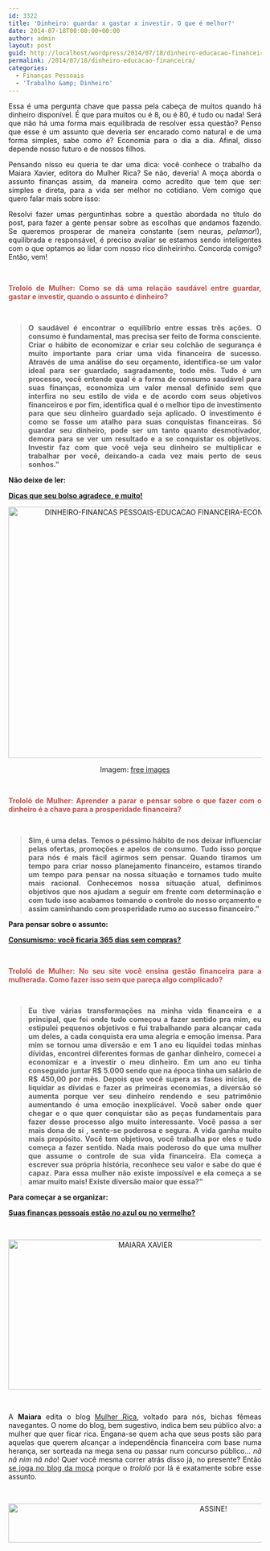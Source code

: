 ```yaml
---
id: 3322
title: 'Dinheiro: guardar x gastar x investir. O que é melhor?'
date: 2014-07-18T00:00:00+00:00
author: admin
layout: post
guid: http://localhost/wordpress/2014/07/18/dinheiro-educacao-financeira/
permalink: /2014/07/18/dinheiro-educacao-financeira/
categories:
  - Finanças Pessoais
  - 'Trabalho &amp; Dinheiro'
---
```

<p style="text-align: justify;">
  Essa é uma pergunta chave que passa pela cabeça de muitos quando há dinheiro disponível. É que para muitos ou é 8, ou é 80, é tudo ou nada! Será que não há uma forma mais equilibrada de resolver essa questão? Penso que esse é um assunto que deveria ser encarado como natural e de uma forma simples, sabe como é? Economia para o dia a dia. Afinal, disso depende nosso futuro e de nossos filhos.
</p>

<p style="text-align: justify;">
  <p style="text-align: justify;" align="justify">
    Pensando nisso eu queria te dar uma dica: você conhece o trabalho da Maiara Xavier, editora do Mulher Rica? Se não, deveria! A moça aborda o assunto finanças assim, da maneira como acredito que tem que ser: simples e direta, para a vida ser melhor no cotidiano. Vem comigo que quero falar mais sobre isso:
  </p>
  
  <p>
    <!--more-->
  </p>
  
  <p align="justify">
    Resolvi fazer umas perguntinhas sobre a questão abordada no título do post, para fazer a gente pensar sobre as escolhas que andamos fazendo. Se queremos prosperar de maneira constante (sem neuras, <em>pelamor</em>!), equilibrada e responsável, é preciso avaliar se estamos sendo inteligentes com o que optamos ao lidar com nosso rico dinheirinho. Concorda comigo? Então, vem!
  </p>
  
  <p>
    &nbsp;
  </p>
  
  <p align="justify">
    <strong><span style="color: #c0504d;">Trololó de Mulher: Como se dá uma relação saudável entre guardar, gastar e investir, quando o assunto é dinheiro?</span></strong>
  </p>
  
  <p>
    &nbsp;
  </p>
  
  <blockquote>
    <p align="justify">
      <strong>O saudável é encontrar o equilíbrio entre essas três ações. O consumo é fundamental, mas precisa ser feito de forma consciente. Criar o hábito de economizar e criar seu colchão de segurança é muito importante para criar uma vida financeira de sucesso. Através de uma análise do seu orçamento, identifica-se um valor ideal para ser guardado, sagradamente, todo mês. Tudo é um processo, você entende qual é a forma de consumo saudável para suas finanças, economiza um valor mensal definido sem que interfira no seu estilo de vida e de acordo com seus objetivos financeiros e por fim, identifica qual é o melhor tipo de investimento para que seu dinheiro guardado seja aplicado. O investimento é como se fosse um atalho para suas conquistas financeiras. Só guardar seu dinheiro, pode ser um tanto quanto desmotivador, demora para se ver um resultado e a se conquistar os objetivos. Investir faz com que você veja seu dinheiro se multiplicar e trabalhar por você, deixando-a cada vez mais perto de seus sonhos.”</strong>
    </p>
  </blockquote>
  
  <p align="justify">
    <strong>Não deixe de ler:</strong>
  </p>
  
  <p align="justify">
    <a href="http://www.trololodemulher.com.br/2012/11/16/financas-pessoais/" target="_blank"><strong>Dicas que seu bolso agradece, e muito!</strong></a>
  </p>
  
  <p align="center">
    <a href="http://www.trololodemulher.com.br/blog/wp-content/uploads/2014/07/DINHEIRO-FINANCAS-PESSOAIS-EDUCACAO-FINANCEIRA-ECONOMIA.jpg"><img class="alignnone size-full wp-image-10218" src="http://www.trololodemulher.com.br/blog/wp-content/uploads/2014/07/DINHEIRO-FINANCAS-PESSOAIS-EDUCACAO-FINANCEIRA-ECONOMIA.jpg" alt="DINHEIRO-FINANCAS PESSOAIS-EDUCACAO FINANCEIRA-ECONOMIA" width="600" height="500" /></a>
  </p>
  
  <p align="center">
    Imagem: <a href="http://www.freeimages.com/" target="_blank">free images</a>
  </p>
  
  <p>
    &nbsp;
  </p>
  
  <p align="justify">
    <strong><span style="color: #c0504d;">Trololó de Mulher: Aprender a parar e pensar sobre o que fazer com o dinheiro é a chave para a prosperidade financeira?</span></strong>
  </p>
  
  <p>
    &nbsp;
  </p>
  
  <blockquote>
    <p align="justify">
      <strong>Sim, é uma delas. Temos o péssimo hábito de nos deixar influenciar pelas ofertas, promoções e apelos de consumo. Tudo isso porque para nós é mais fácil agirmos sem pensar. Quando tiramos um tempo para criar nosso planejamento financeiro, estamos tirando um tempo para pensar na nossa situação e tornamos tudo muito mais racional. Conhecemos nossa situação atual, definimos objetivos que nos ajudam a seguir em frente com determinação e com tudo isso acabamos tomando o controle do nosso orçamento e assim caminhando com prosperidade rumo ao sucesso financeiro.”</strong>
    </p>
  </blockquote>
  
  <p align="justify">
    <strong>Para pensar sobre o assunto:</strong>
  </p>
  
  <p align="justify">
    <a href="http://www.trololodemulher.com.br/2011/09/23/consumismo/" target="_blank"><strong>Consumismo: você ficaria 365 dias sem compras?</strong></a>
  </p>
  
  <p>
    &nbsp;
  </p>
  
  <p align="justify">
    <strong><span style="color: #c0504d;">Trololó de Mulher: No seu site você ensina gestão financeira para a mulherada. Como fazer isso sem que pareça algo complicado? </span></strong>
  </p>
  
  <p>
    &nbsp;
  </p>
  
  <blockquote>
    <p align="justify">
      <strong>Eu tive várias transformações na minha vida financeira e a principal, que foi onde tudo começou a fazer sentido pra mim, eu estipulei pequenos objetivos e fui trabalhando para alcançar cada um deles, a cada conquista era uma alegria e emoção imensa. Para mim se tornou uma diversão e em 1 ano eu liquidei todas minhas dívidas, encontrei diferentes formas de ganhar dinheiro, comecei a economizar e a investir o meu dinheiro. Em um ano eu tinha conseguido juntar R$ 5.000 sendo que na época tinha um salário de R$ 450,00 por mês. Depois que você supera as fases inicias, de liquidar as dívidas e fazer as primeiras economias, a diversão só aumenta porque ver seu dinheiro rendendo e seu patrimônio aumentando é uma emoção inexplicável. Você saber onde quer chegar e o que quer conquistar são as peças fundamentais para fazer desse processo algo muito interessante. Você passa a ser mais dona de si , sente-se poderosa e segura. A vida ganha muito mais propósito. Você tem objetivos, você trabalha por eles e tudo começa a fazer sentido. Nada mais poderoso do que uma mulher que assume o controle de sua vida financeira. Ela começa a escrever sua própria história, reconhece seu valor e sabe do que é capaz. Para essa mulher não existe impossível e ela começa a se amar muito mais! Existe diversão maior que essa?”</strong>
    </p>
  </blockquote>
  
  <p align="justify">
    <strong>Para começar a se organizar:</strong>
  </p>
  
  <p align="justify">
    <a href="http://www.trololodemulher.com.br/2011/05/20/dicas-financas-pessoais/" target="_blank"><strong>Suas finanças pessoais estão no azul ou no vermelho?</strong></a>
  </p>
  
  <p>
    &nbsp;
  </p>
  
  <p align="center">
    <a href="http://www.trololodemulher.com.br/blog/wp-content/uploads/2012/11/MAIARA-XAVIER.png"><img class="alignnone size-full wp-image-9333" src="http://www.trololodemulher.com.br/blog/wp-content/uploads/2012/11/MAIARA-XAVIER.png" alt="MAIARA XAVIER" width="529" height="299" /></a>
  </p>
  
  <p>
    &nbsp;
  </p>
  
  <p align="justify">
    A <strong>Maiara</strong> edita o blog <a href="http://www.mulher-rica.com.br/" target="_blank">Mulher Rica</a>, voltado para nós, bichas fêmeas navegantes. O nome do blog, bem sugestivo, indica bem seu público alvo: a mulher que quer ficar rica. Engana-se quem acha que seus posts são para aquelas que querem alcançar a independência financeira com base numa herança, ser sorteada na mega sena ou passar num concurso público… <em>nã nã nim nã não</em>! Quer você mesma correr atrás disso já, no presente? Então <a href="http://www.mulher-rica.com.br/" target="_blank">se joga no blog da moça</a> porque o<em> trololó</em> por lá é exatamente sobre esse assunto.
  </p>
  
  <p>
    &nbsp;
  </p>
  
  <p align="center">
    <a href="http://feedburner.google.com/fb/a/mailverify?uri=blogBichaFemea&loc=en_US" target="_blank"><img class="alignnone size-full wp-image-10439" src="http://www.trololodemulher.com.br/blog/wp-content/uploads/2014/09/ASSINE.png" alt="ASSINE!" width="800" height="78" /></a>
  </p>